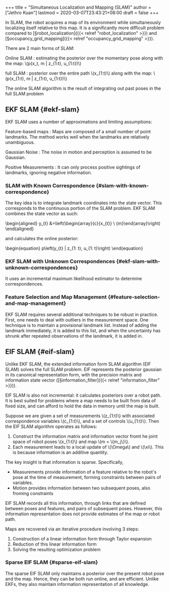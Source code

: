 +++
title = "Simultaneous Localization and Mapping (SLAM)"
author = ["Jethro Kuan"]
lastmod = 2020-03-07T23:43:21+08:00
draft = false
+++

In SLAM, the robot acquires a map of its environment while
simultaneously localizing itself relative to this map. It is a
significantly more difficult problem compared to [§robot\_localization]({{< relref "robot_localization" >}})
and [§occupancy\_grid\_mapping]({{< relref "occupancy_grid_mapping" >}}).

There are 2 main forms of SLAM:

Online SLAM
: estimating the posterior over the momentary pose
    along with the map: \\(p(x\_t, m | z\_{1:t}, u\_{1:t})\\)

full SLAM
: posterior over the entire path \\(x\_{1:t}\\) along with the
    map: \\(p(x\_{1:t}, m | z\_{1:t}, u\_{1:t})\\)

The online SLAM algorithm is the result of integrating out past poses
in the full SLAM problem


## EKF SLAM {#ekf-slam}

EKF SLAM uses a number of approximations and limiting assumptions:

Feature-based maps
: Maps are composed of a small number of point
    landmarks. The method works well when the landmarks are relatively unambiguous.

Gaussian Noise
: The noise in motion and perception is assumed to
    be Gaussian.

Positive Measurements
: It can only process positive sightings of
    landmarks, ignoring negative information.


### SLAM with Known Correspondence {#slam-with-known-correspondence}

The key idea is to integrate landmark coordinates into the state
vector. This corresponds to the continuous portion of the SLAM
problem. EKF SLAM combines the state vector as such:

\begin{aligned}
  y\_{t} &=\left(\begin{array}{c}{x\_{t}} \\ {m}\end{array}\right)
\end{aligned}

and calculates the online posterior:

\begin{equation}
  p\left(y\_{t} | z\_{1: t}, u\_{1: t}\right)
\end{equation}


### EKF SLAM with Unknown Correspondences {#ekf-slam-with-unknown-correspondences}

It uses an incremental maximum likelihood estimator to determine
correspondences.


### Feature Selection and Map Management {#feature-selection-and-map-management}

EKF SLAM requires several additional techniques to be robust in
practice. First, one needs to deal with outliers in the measurement
space. One technique is to maintain a provisional landmark list.
Instead of adding the landmark immediately, it is added to this list,
and when the uncertainty has shrunk after repeated observations of the
landmark, it is added in.


## EIF SLAM {#eif-slam}

Unlike EKF SLAM, the extended information form SLAM algorithm (EIF
SLAM) solves the full SLAM problem. EIF represents the posterior
gaussian in its canonical representation form, with the precision
matrix and information state vector ([§information\_filter]({{< relref "information_filter" >}})).

EIF SLAM is also not incremental: it calculates posteriors over a
robot path. It is best suited for problems where a map needs to be
built from data of fixed size, and can afford to hold the data in
memory until the map is built.

Suppose we are given a set of measurements \\(z\_{1:t}\\) with associated
correspondence variables \\(c\_{1:t}\\), and a set of controls \\(u\_{1:t}\\).
Then the EIF SLAM algorithm operates as follows:

1.  Construct the information matrix and information vector fromt he
    joint space of robot poses \\(x\_{1:t}\\) and map \\(m = \\{m\_j\\}\\).
2.  Each measurement leads to a local update of \\(\Omega\\) and \\(\xi\\).
    This is because information is an additive quantity.

The key insight is that information is sparse. Specifically,

-   Measurements provide information of a feature relative to the
    robot's pose at the time of measurement, forming constraints between
    pairs of variables.
-   Motion provides information between two subsequent poses, also
    froming constraints

EIF SLAM records all this information, through links that are defined
between poses and features, and pairs of subsequent poses. However, this
information representation does not provide estimates of the map or
robot path.

Maps are recovered via an iterative procedure involving 3 steps:

1.  Construction of a linear information form through Taylor expansion
2.  Reduction of this linear information form
3.  Solving the resulting optimization problem


### Sparse EIF SLAM {#sparse-eif-slam}

The sparse EIF SLAM only maintains a posterior over the present robot
pose and the map. Hence, they can be both run online, and are
efficient. Unlike EKFs, they also maintain information representation
of all knowledge.
